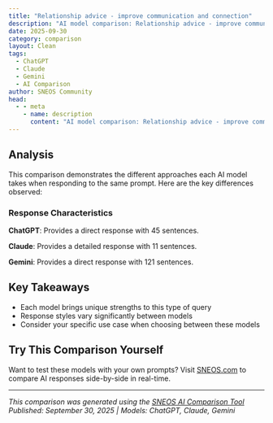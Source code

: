 ```yaml
---
title: "Relationship advice - improve communication and connection"
description: "AI model comparison: Relationship advice - improve communication and connection..."
date: 2025-09-30
category: comparison
layout: Clean
tags:
  - ChatGPT
  - Claude
  - Gemini
  - AI Comparison
author: SNEOS Community
head:
  - - meta
    - name: description
      content: "AI model comparison: Relationship advice - improve communication and connection..."
---
```


<ChatComparison
  title="Relationship advice - improve communication and connection"
  prompt="Relationship advice - improve communication and connection"
  :responses='{
    "ChatGPT": "Improving communication and connection in a relationship is foundational to building trust, understanding, and intimacy. Here are some thoughtful tips to help enhance both:\n\n1. **Active Listening**  \n   - Give your full attention when your partner speaks.  \n   - Avoid interrupting and instead reflect back what you heard to show understanding.  \n   - Ask clarifying questions to deepen the conversation.\n\n2. **Express Yourself Clearly and Honestly**  \n   - Share your feelings and thoughts openly without blaming or criticizing.  \n   - Use \u201CI\u201D statements (e.g., \u201CI feel...\u201D rather than \u201CYou always...\u201D) to express your needs.  \n   - Be transparent about your expectations and concerns.\n\n3. **Create Regular Check-Ins**  \n   - Set aside time regularly to discuss your relationship, feelings, and any issues.  \n   - Use this time to appreciate each other and address concerns before they grow.\n\n4. **Show Empathy and Validate Feelings**  \n   - Acknowledge your partner\u2019s emotions, even if you don\u2019t fully agree.  \n   - Validation helps your partner feel heard and understood, strengthening emotional bonds.\n\n5. **Practice Patience and Avoid Assumptions**  \n   - Give your partner time to communicate fully.  \n   - Avoid jumping to conclusions or making assumptions about their intentions.\n\n6. **Non-Verbal Communication Matters**  \n   - Pay attention to body language, facial expressions, and tone of voice.  \n   - Use touch, eye contact, and gestures to convey love and support.\n\n7. **Address Conflicts Constructively**  \n   - Approach disagreements calmly and focus on resolving issues, not winning arguments.  \n   - Avoid blaming, sarcasm, or bringing up past grievances.  \n   - Seek compromise and mutual understanding.\n\n8. **Invest Time in Shared Activities**  \n   - Engage in activities you both enjoy to strengthen your bond.  \n   - This can create new memories and deepen your connection.\n\n9. **Seek Growth Together**  \n   - Be open to learning and evolving as individuals and as a couple.  \n   - Consider reading relationship books, attending workshops, or seeking counseling if needed.\n\n10. **Express Appreciation and Affection Regularly**  \n    - Small gestures of love and gratitude reinforce positive feelings.  \n    - Compliment your partner and acknowledge their efforts sincerely.\n\nRemember, improving communication and connection is an ongoing process. It takes effort, understanding, and a genuine desire to nurture your relationship. If challenges persist, consider couples therapy as a supportive space to work through difficulties.",
    "Claude": "Here are some key strategies to strengthen communication and deepen your connection:\n\n## **Active Communication Skills**\n- **Listen to understand, not to respond** - Give your full attention without planning your rebuttal\n- **Use \u0022I\u0022 statements** - \u0022I feel...\u0022 rather than \u0022You always...\u0022 to avoid defensiveness\n- **Ask open-ended questions** - Show genuine curiosity about their thoughts and feelings\n- **Reflect back what you hear** - \u0022What I\u0027m hearing is...\u0022 to ensure understanding\n\n## **Creating Safe Spaces**\n- **Schedule regular check-ins** - Set aside dedicated time for meaningful conversation\n- **Practice emotional validation** - Acknowledge their feelings even if you disagree\n- **Avoid criticism during vulnerable moments** - Create trust by being supportive when they open up\n- **Take breaks when heated** - \u0022Let\u0027s pause and come back to this\u0022 prevents escalation\n\n## **Building Connection**\n- **Share appreciations regularly** - Notice and verbalize what you value about them\n- **Create new experiences together** - Novel activities strengthen bonds\n- **Show interest in their world** - Learn about their hobbies, dreams, daily experiences\n- **Practice physical affection** - Appropriate touch releases bonding hormones\n\n## **Daily Habits**\n- Put devices away during conversations\n- Ask about their day with genuine interest\n- Express gratitude for small things\n- Make eye contact when talking\n\nWhat specific communication challenges are you facing? I can offer more targeted advice.",
    "Gemini": "Okay, let\u0027s work on improving communication and connection in your relationship. This is a broad topic, so to give you the best advice, I\u0027ll cover some key areas and offer actionable steps.  Tell me more if you want me to focus on a specific area.\n\n**I. Understanding the Foundation: Why is Communication and Connection Important?**\n\n*   **Reduces Conflict:** Clear communication helps prevent misunderstandings that lead to arguments.\n*   **Builds Trust:** Open and honest communication fosters a sense of trust and security.\n*   **Deepens Intimacy:** Sharing thoughts, feelings, and experiences creates a deeper emotional bond.\n*   **Enhances Problem Solving:** When you can communicate effectively, you can tackle challenges as a team.\n*   **Increases Happiness:** Feeling heard, understood, and connected to your partner contributes to overall relationship satisfaction.\n\n**II. Key Areas to Focus On:**\n\nHere are the main areas we\u0027ll address:\n\n1.  **Active Listening:** Truly hearing and understanding your partner.\n2.  **Open and Honest Sharing:** Expressing yourself authentically and vulnerably.\n3.  **Empathy and Validation:** Understanding and acknowledging your partner\u0027s feelings.\n4.  **Conflict Resolution:**  Managing disagreements constructively.\n5.  **Non-Verbal Communication:** Paying attention to body language and tone.\n6.  **Quality Time and Shared Experiences:** Creating opportunities for connection.\n7.  **Appreciation and Affection:** Expressing love and gratitude.\n\n**III. Actionable Steps to Improve Communication and Connection:**\n\n**1. Active Listening:**\n\n*   **Put Away Distractions:** When your partner is talking, turn off the TV, put down your phone, and make eye contact.\n*   **Focus:** Concentrate on what they are saying, not on what you want to say next.\n*   **Reflect Back:** Paraphrase what you\u0027ve heard to ensure understanding.  For example, \u0022So, it sounds like you\u0027re feeling frustrated because...\u0022 or \u0022If I understand correctly, you\u0027re saying...\u0022\n*   **Ask Clarifying Questions:** \u0022Can you tell me more about that?\u0022 or \u0022What do you mean by...?\u0022\n*   **Avoid Interrupting:** Let them finish their thought before jumping in.\n*   **Resist the Urge to Fix:** Sometimes, people just want to be heard, not given solutions.  Ask, \u0022Are you looking for advice, or do you just want me to listen?\u0022\n\n**2. Open and Honest Sharing:**\n\n*   **Create a Safe Space:** Make sure your partner feels comfortable sharing their thoughts and feelings without judgment.\n*   **Be Vulnerable:** Share your own thoughts, feelings, fears, and dreams.  This builds intimacy.\n*   **Use \u0022I\u0022 Statements:** Express your feelings from your own perspective.  For example, \u0022I feel hurt when...\u0022 instead of \u0022You always make me feel...\u0022\n*   **Be Specific:** Avoid vague statements.  Be clear about what you\u0027re feeling and why.\n*   **Practice Transparency:** Be honest about your thoughts and actions.\n*   **Share Your Needs:** Communicating your needs is not selfish. It gives your partner the opportunity to meet them.\n\n**3. Empathy and Validation:**\n\n*   **Try to Understand Their Perspective:** Even if you don\u0027t agree, try to see things from their point of view.\n*   **Acknowledge Their Feelings:** Let them know you understand how they\u0027re feeling.  \u0022That sounds really frustrating,\u0022 or \u0022I can see why you\u0027re upset.\u0022\n*   **Validate Their Emotions:**  Tell them their feelings are valid, even if you don\u0027t feel the same way.  \u0022It makes sense that you would feel that way,\u0022 or \u0022Your feelings are important to me.\u0022\n*   **Avoid Minimizing Their Feelings:** Don\u0027t say things like \u0022Don\u0027t worry about it\u0022 or \u0022It\u0027s not a big deal.\u0022\n*   **Show Compassion:** Offer comfort and support when they\u0027re struggling.\n\n**4. Conflict Resolution:**\n\n*   **Choose the Right Time and Place:** Don\u0027t try to resolve conflicts when you\u0027re tired, stressed, or in public.\n*   **Stay Calm:** Take a break if you feel your emotions escalating.\n*   **Focus on the Issue, Not the Person:** Attack the problem, not each other.\n*   **Listen to Understand, Not to Respond:**  (Refer back to active listening).\n*   **Find Common Ground:**  Identify areas where you agree and build from there.\n*   **Be Willing to Compromise:**  Relationships require give and take.\n*   **Forgive and Move On:** Holding onto resentment will only damage your relationship.\n*   **Set Boundaries:**  Respect each other\u0027s boundaries during disagreements.\n\n**5. Non-Verbal Communication:**\n\n*   **Pay Attention to Body Language:**  Are you making eye contact?  Are your arms crossed?  Are you fidgeting?\n*   **Be Aware of Your Tone of Voice:**  Are you speaking in a sarcastic, condescending, or angry tone?\n*   **Use Positive Body Language:**  Smile, nod, and touch your partner affectionately.\n*   **Mirroring:** Subtly mirroring your partner\u0027s body language can create a sense of connection.\n*   **Be Mindful of Facial Expressions:** Your face can reveal your emotions even when you\u0027re trying to hide them.\n\n**6. Quality Time and Shared Experiences:**\n\n*   **Schedule Dedicated Time Together:**  Make it a priority to spend quality time with your partner, even if it\u0027s just for a few minutes each day.\n*   **Plan Dates:**  Go out to dinner, see a movie, or try a new activity together.\n*   **Engage in Hobbies Together:**  Find activities that you both enjoy and do them together.\n*   **Travel Together:**  Traveling can create lasting memories and strengthen your bond.\n*   **Unplug and Connect:**  Put away your phones and other devices and focus on each other.\n\n**7. Appreciation and Affection:**\n\n*   **Express Gratitude:**  Tell your partner how much you appreciate them.  \u0022Thank you for making dinner,\u0022 or \u0022I really appreciate you listening to me.\u0022\n*   **Give Compliments:**  Tell them what you love about them.  \u0022You\u0027re a great cook,\u0022 or \u0022You have a beautiful smile.\u0022\n*   **Show Affection:**  Hold hands, hug, kiss, and cuddle.\n*   **Give Gifts:**  Give thoughtful gifts that show you care.\n*   **Perform Acts of Service:**  Do things for your partner that will make their life easier.\n*   **Use Words of Affirmation:** Use kind, loving and supportive words.\n\n**IV.  Important Considerations:**\n\n*   **Consistency is Key:**  Don\u0027t just try these techniques once.  Make them a part of your daily routine.\n*   **Be Patient:**  It takes time to change communication patterns.\n*   **Seek Professional Help:** If you\u0027re struggling to improve communication on your own, consider seeing a therapist or counselor. A professional can provide guidance and support.\n*   **Be Realistic:** No relationship is perfect.  Expect disagreements and challenges along the way.\n*   **Focus on Progress, Not Perfection:** Celebrate small victories and don\u0027t get discouraged by setbacks.\n*   **Self-Reflection is Crucial:**  Be honest with yourself about your own communication patterns and how they impact the relationship.\n*   **Address Underlying Issues:** Sometimes communication problems are a symptom of deeper issues in the relationship.  If you suspect this is the case, address those issues directly.\n\n**To give you more tailored advice, tell me:**\n\n*   **What specific communication challenges are you facing?** (e.g., arguing, difficulty expressing feelings, feeling unheard)\n*   **How long have you been together?**\n*   **What have you already tried to improve communication?**\n*   **Is there a specific event or situation that triggered this need for improvement?**\n*   **What do you hope to achieve by improving communication and connection?**\n\nThe more information you provide, the better I can help!  Let\u0027s work together to create a stronger and more fulfilling relationship.\n"
  }'
  published-date="22:46"
/>

## Analysis

This comparison demonstrates the different approaches each AI model takes when responding to the same prompt. Here are the key differences observed:

### Response Characteristics

**ChatGPT**: Provides a direct response with 45 sentences. 

**Claude**: Provides a detailed response with 11 sentences. 

**Gemini**: Provides a direct response with 121 sentences. 

## Key Takeaways

- Each model brings unique strengths to this type of query
- Response styles vary significantly between models
- Consider your specific use case when choosing between these models

## Try This Comparison Yourself

Want to test these models with your own prompts? Visit [SNEOS.com](https://sneos.com) to compare AI responses side-by-side in real-time.

---

*This comparison was generated using the [SNEOS AI Comparison Tool](https://sneos.com)*
*Published: September 30, 2025 | Models: ChatGPT, Claude, Gemini*
